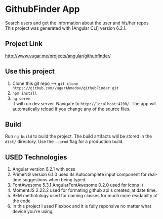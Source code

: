 # GithubFinder App

Search users and get the information about the user and his/her repos  
This project was generated with [Angular CLI] version 6.2.1.

## Project Link

http://www.vugar.me/projects/angular/githubfinder/

## Use this project

1. Clone this git repo --> `git clone https://github.com/VugarAhmadov/githubFinder.git`
2. `npm install`
3. `ng serve`  
   It will run dev server. Navigate to `http://localhost:4200/`. The app will automatically reload if you change any of the source files.

## Build

Run `ng build` to build the project. The build artifacts will be stored in the `dist/` directory. Use the `--prod` flag for a production build.

## USED Technologies

1. Angular version 6.2.1 with scss
2. PrimeNG version 6.1.0
   used its Autocomplete input component for real-time suggestions when being typed.
3. FontAwesome 5.3.1
   AngularFontAwesome 0.2.0
   used for icons :)
4. MomentJS 2.22.2
   used for formating github api's created_at date time.
5. BEM methotology
   used for naming classes for much more readabilty of the code
6. In this project I used Flexbox and it is fully reponsive no matter what device you're using
